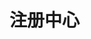 <!--
 * @Author: Aimony
 * @Date: 2024-10-08 08:26:52
 * @LastEditors: Aimony
 * @FilePath: \vblog\docs\back-end\spring-cloud\resgistry.md
-->
# 注册中心